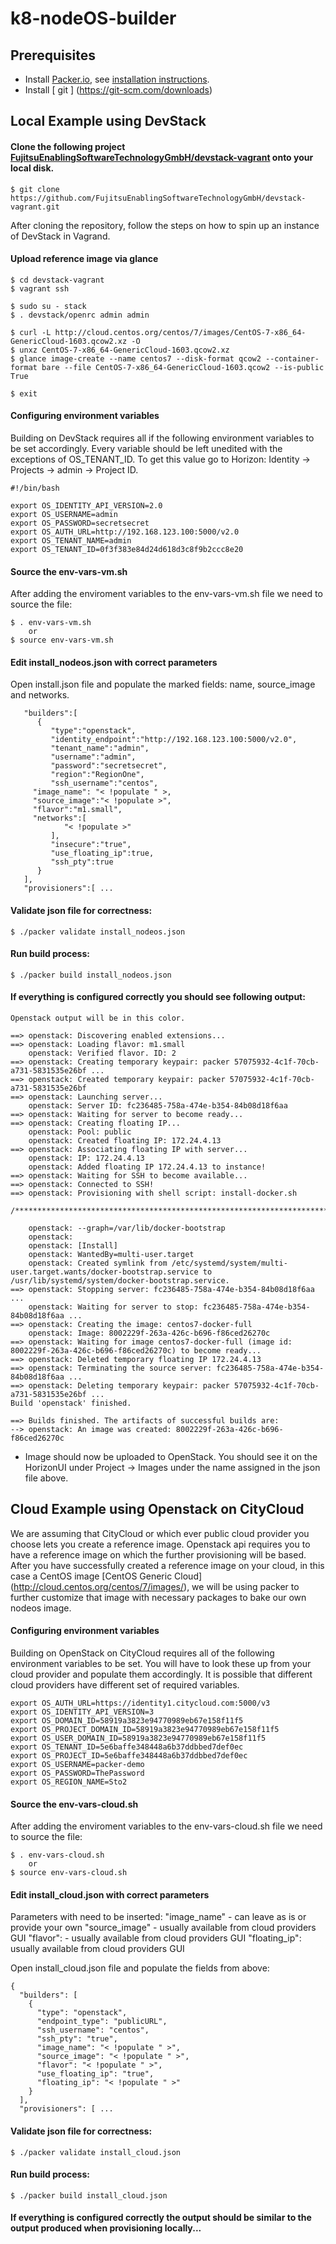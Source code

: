 k8-nodeOS-builder
==================

Prerequisites
-------------
- Install [Packer.io](https://packer.io/downloads.html), see [installation instructions](https://packer.io/docs/installation.html).
- Install [ git ] (https://git-scm.com/downloads)


Local Example using DevStack
--------------

#### Clone the following project [FujitsuEnablingSoftwareTechnologyGmbH/devstack-vagrant](https://github.com/FujitsuEnablingSoftwareTechnologyGmbH/devstack-vagrant) onto your local disk. 
```
$ git clone https://github.com/FujitsuEnablingSoftwareTechnologyGmbH/devstack-vagrant.git
```
After cloning the repository, follow the steps on how to spin up an instance of DevStack in Vagrand.

#### Upload reference image via glance
```
$ cd devstack-vagrant
$ vagrant ssh

$ sudo su - stack
$ . devstack/openrc admin admin

$ curl -L http://cloud.centos.org/centos/7/images/CentOS-7-x86_64-GenericCloud-1603.qcow2.xz -O
$ unxz CentOS-7-x86_64-GenericCloud-1603.qcow2.xz
$ glance image-create --name centos7 --disk-format qcow2 --container-format bare --file CentOS-7-x86_64-GenericCloud-1603.qcow2 --is-public True

$ exit
```

#### Configuring environment variables 
Building on DevStack requires all if the following environment variables to be set accordingly. Every variable should be left unedited with the exceptions of OS_TENANT_ID. To get this value go to Horizon: Identity -> Projects -> admin -> Project ID.
```
#!/bin/bash

export OS_IDENTITY_API_VERSION=2.0
export OS_USERNAME=admin
export OS_PASSWORD=secretsecret
export OS_AUTH_URL=http://192.168.123.100:5000/v2.0
export OS_TENANT_NAME=admin
export OS_TENANT_ID=0f3f383e84d24d618d3c8f9b2ccc8e20
```

#### Source the env-vars-vm.sh
After adding the enviroment variables to the env-vars-vm.sh file we need to source the file:
```
$ . env-vars-vm.sh 
	or 
$ source env-vars-vm.sh
```

#### Edit install_nodeos.json with correct parameters 
Open install.json file and populate the marked fields: name, source_image and networks.
```
   "builders":[
      {
         "type":"openstack",
         "identity_endpoint":"http://192.168.123.100:5000/v2.0",
         "tenant_name":"admin",
         "username":"admin",
         "password":"secretsecret",
         "region":"RegionOne",
         "ssh_username":"centos",
	 "image_name": "< !populate " >,
	 "source_image":"< !populate >",
	 "flavor":"m1.small",
	 "networks":[
            "< !populate >"
         ],
         "insecure":"true",
         "use_floating_ip":true,
         "ssh_pty":true
      }
   ],
   "provisioners":[ ...
```

#### Validate json file for correctness:
```
$ ./packer validate install_nodeos.json
```

#### Run build process:
```
$ ./packer build install_nodeos.json
```

#### If everything is configured correctly you should see following output:
```
Openstack output will be in this color.

==> openstack: Discovering enabled extensions...
==> openstack: Loading flavor: m1.small
    openstack: Verified flavor. ID: 2
==> openstack: Creating temporary keypair: packer 57075932-4c1f-70cb-a731-5831535e26bf ...
==> openstack: Created temporary keypair: packer 57075932-4c1f-70cb-a731-5831535e26bf
==> openstack: Launching server...
    openstack: Server ID: fc236485-758a-474e-b354-84b08d18f6aa
==> openstack: Waiting for server to become ready...
==> openstack: Creating floating IP...
    openstack: Pool: public
    openstack: Created floating IP: 172.24.4.13
==> openstack: Associating floating IP with server...
    openstack: IP: 172.24.4.13
    openstack: Added floating IP 172.24.4.13 to instance!
==> openstack: Waiting for SSH to become available...
==> openstack: Connected to SSH!
==> openstack: Provisioning with shell script: install-docker.sh

/*****************************************************************************************************************/

    openstack: --graph=/var/lib/docker-bootstrap
    openstack:
    openstack: [Install]
    openstack: WantedBy=multi-user.target
    openstack: Created symlink from /etc/systemd/system/multi-user.target.wants/docker-bootstrap.service to /usr/lib/systemd/system/docker-bootstrap.service.
==> openstack: Stopping server: fc236485-758a-474e-b354-84b08d18f6aa ...
    openstack: Waiting for server to stop: fc236485-758a-474e-b354-84b08d18f6aa ...
==> openstack: Creating the image: centos7-docker-full
    openstack: Image: 8002229f-263a-426c-b696-f86ced26270c
==> openstack: Waiting for image centos7-docker-full (image id: 8002229f-263a-426c-b696-f86ced26270c) to become ready...
==> openstack: Deleted temporary floating IP 172.24.4.13
==> openstack: Terminating the source server: fc236485-758a-474e-b354-84b08d18f6aa ...
==> openstack: Deleting temporary keypair: packer 57075932-4c1f-70cb-a731-5831535e26bf ...
Build 'openstack' finished.

==> Builds finished. The artifacts of successful builds are:
--> openstack: An image was created: 8002229f-263a-426c-b696-f86ced26270c

```

- Image should now be uploaded to OpenStack. You should see it on the HorizonUI under Project -> Images under the name assigned in the json file above.


Cloud Example using Openstack on CityCloud
--------------
We are assuming that CityCloud or which ever public cloud provider you choose lets you create a reference image. Openstack api requires you to have a reference image on which the further provisioning will be based. After you have successfully created a reference image on your cloud, in this case a CentOS image [CentOS Generic Cloud] (http://cloud.centos.org/centos/7/images/), we will be using packer to further customize that image with necessary packages to bake our own nodeos image.

#### Configuring environment variables 
Building on OpenStack on CityCloud requires all of the following environment variables to be set. You will have to look these up from your cloud provider and populate them accordingly. It is possible that different cloud providers have different set of required variables.
```
export OS_AUTH_URL=https://identity1.citycloud.com:5000/v3
export OS_IDENTITY_API_VERSION=3
export OS_DOMAIN_ID=58919a3823e94770989eb67e158f11f5
export OS_PROJECT_DOMAIN_ID=58919a3823e94770989eb67e158f11f5
export OS_USER_DOMAIN_ID=58919a3823e94770989eb67e158f11f5
export OS_TENANT_ID=5e6baffe348448a6b37ddbbed7def0ec
export OS_PROJECT_ID=5e6baffe348448a6b37ddbbed7def0ec
export OS_USERNAME=packer-demo
export OS_PASSWORD=ThePassword
export OS_REGION_NAME=Sto2
```
#### Source the env-vars-cloud.sh
After adding the enviroment variables to the env-vars-cloud.sh file we need to source the file:
```
$ . env-vars-cloud.sh 
	or 
$ source env-vars-cloud.sh
```
#### Edit install_cloud.json with correct parameters 
Parameters with need to be inserted:
"image_name" - can leave as is or provide your own
"source_image" - usually available from cloud providers GUI
"flavor": - usually available from cloud providers GUI
"floating_ip": usually available from cloud providers GUI

Open install_cloud.json file and populate the fields from above:
```
{
  "builders": [ 
    {
      "type": "openstack",
      "endpoint_type": "publicURL",
      "ssh_username": "centos",
      "ssh_pty": "true",
      "image_name": "< !populate " >",
      "source_image": "< !populate " >",
      "flavor": "< !populate " >",
      "use_floating_ip": "true",
      "floating_ip": "< !populate " >"
    }
  ],
  "provisioners": [ ...
```

#### Validate json file for correctness:
```
$ ./packer validate install_cloud.json
```

#### Run build process:
```
$ ./packer build install_cloud.json
```

#### If everything is configured correctly the output should be similar to the output produced when provisioning locally...